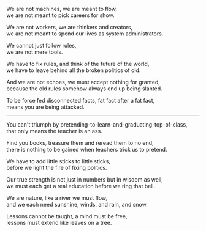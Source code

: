 We are not machines, we are meant to flow,\
we are not meant to pick careers for show.

We are not workers, we are thinkers and creators,\
we are not meant to spend our lives as system administrators.

We cannot just follow rules,\
we are not mere tools.

We have to fix rules, and think of the future of the world,\
we have to leave behind all the broken politics of old.

And we are not echoes, we must accept nothing for granted,\
because the old rules somehow always end up being slanted.

To be force fed disconnected facts, fat fact after a fat fact,\
means you are being attacked.

---

You can't triumph by pretending-to-learn-and-graduating-top-of-class,\
that only means the teacher is an ass.

Find you books, treasure them and reread them to no end,\
there is nothing to be gained when teachers trick us to pretend.

We have to add little sticks to little sticks,\
before we light the fire of fixing politics.

Our true strength is not just in numbers but in wisdom as well,\
we must each get a real education before we ring that bell.

We are nature, like a river we must flow,\
and we each need sunshine, winds, and rain, and snow.

Lessons cannot be taught, a mind must be free,\
lessons must extend like leaves on a tree.
